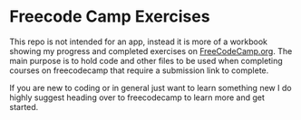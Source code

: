 # Freecode Camp Exercises

This repo is not intended for an app, instead it is more of a workbook showing my progress and completed exercises on [FreeCodeCamp.org](https://www.freecodecamp.org). The main purpose is to hold code and other files to be used when completing courses on freecodecamp that require a submission link to complete.

If you are new to coding or in general just want to learn something new I do highly suggest heading over to freecodecamp to learn more and get started.
